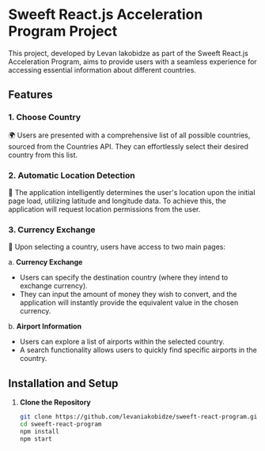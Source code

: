 # Sweeft React.js Acceleration Program Project

This project, developed by Levan Iakobidze as part of the Sweeft React.js Acceleration Program, aims to provide users with a seamless experience for accessing essential information about different countries.

## Features

### 1. Choose Country

🌍 Users are presented with a comprehensive list of all possible countries, sourced from the Countries API. They can effortlessly select their desired country from this list.

### 2. Automatic Location Detection

📍 The application intelligently determines the user's location upon the initial page load, utilizing latitude and longitude data. To achieve this, the application will request location permissions from the user.

### 3. Currency Exchange

💱 Upon selecting a country, users have access to two main pages:

a. **Currency Exchange**

- Users can specify the destination country (where they intend to exchange currency).
- They can input the amount of money they wish to convert, and the application will instantly provide the equivalent value in the chosen currency.

b. **Airport Information**

- Users can explore a list of airports within the selected country.
- A search functionality allows users to quickly find specific airports in the country.

## Installation and Setup

1. **Clone the Repository**
   ```bash
   git clone https://github.com/levaniakobidze/sweeft-react-program.git
   cd sweeft-react-program
   npm install
   npm start
   ```

